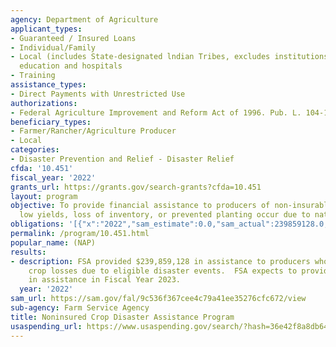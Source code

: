 ```yaml
---
agency: Department of Agriculture
applicant_types:
- Guaranteed / Insured Loans
- Individual/Family
- Local (includes State-designated lndian Tribes, excludes institutions of higher
  education and hospitals
- Training
assistance_types:
- Direct Payments with Unrestricted Use
authorizations:
- Federal Agriculture Improvement and Reform Act of 1996. Pub. L. 104-127.
beneficiary_types:
- Farmer/Rancher/Agriculture Producer
- Local
categories:
- Disaster Prevention and Relief - Disaster Relief
cfda: '10.451'
fiscal_year: '2022'
grants_url: https://grants.gov/search-grants?cfda=10.451
layout: program
objective: To provide financial assistance to producers of non-insurable crops when
  low yields, loss of inventory, or prevented planting occur due to natural disasters.
obligations: '[{"x":"2022","sam_estimate":0.0,"sam_actual":239859128.0,"usa_spending_actual":221856697.02},{"x":"2023","sam_estimate":300000000.0,"sam_actual":0.0,"usa_spending_actual":283749892.08},{"x":"2024","sam_estimate":300000000.0,"sam_actual":0.0,"usa_spending_actual":157374011.84}]'
permalink: /program/10.451.html
popular_name: (NAP)
results:
- description: FSA provided $239,859,128 in assistance to producers who suffered eligible
    crop losses due to eligible disaster events.  FSA expects to provide up to $300,000,000
    in assistance in Fiscal Year 2023.
  year: '2022'
sam_url: https://sam.gov/fal/9c536f367cee4c79a41ee35276cfc672/view
sub-agency: Farm Service Agency
title: Noninsured Crop Disaster Assistance Program
usaspending_url: https://www.usaspending.gov/search/?hash=36e42f8a8db6412d0f6a9933a389d0ba
---
```


